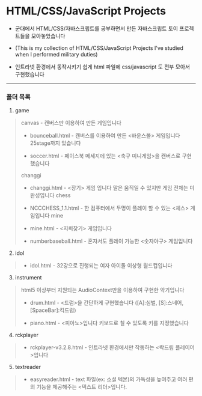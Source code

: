 # HTML/CSS/JavaScript Projects
+ 군대에서 HTML/CSS/자바스크립트를 공부하면서 만든 자바스크립트 토이 프로젝트들을 모아놓았습니다

+ (This is my collection of HTML/CSS/JavaScript Projects I've studied when I performed military duties)

+ 인트라넷 환경에서 동작시키기 쉽게 html 파일에 css/javascript 도 전부 모아서 구현했습니다
---
### 폴더 목록
1. game
> canvas - 캔버스만 이용하여 만든 게임입니다
>
> + bounceball.html - 캔버스를 이용하여 만든 <바운스볼> 게임입니다 25stage까지 있습니다
>
> + soccer.html - 페이스북 메세지에 있는 <축구 미니게임>을 캔버스로 구현했습니다
>
> changgi
>
> + changgi.html - <장기> 게임 입니다 말은 움직일 수 있지만 게임 전체는 미완성입니다
> chess
>
> + NCCCHESS_1.1.html - 한 컴퓨터에서 두명이 플레이 할 수 있는 <체스> 게임입니다
> mine
>
> + mine.html - <지뢰찾기> 게임입니다
>
> + numberbaseball.html - 혼자서도 플레이 가능한 <숫자야구> 게임입니다
>
2. idol
> + idol.html - 32강으로 진행되는 여자 아이돌 이상형 월드컵입니다
3. instrument
> html5 이상부터 지원되는 AudioContext만을 이용하여 구현한 악기입니다
>
> + drum.html - <드럼>을 간단하게 구현했습니다 ([A]:심벌, [S]:스네어, [SpaceBar]:킥드럼)
>
> + piano.html - <피아노>입니다 키보드로 칠 수 있도록 키를 지정했습니다
>
4. rckplayer
> + rckplayer-v3.2.8.html - 인트라넷 환경에서만 작동하는 <락드림 플레이어>입니다
5. textreader
> + easyreader.html - text 파일(ex: 소설 텍본)의 가독성을 높여주고 여러 편의 기능을 제공해주는 <텍스트 리더>입니다.